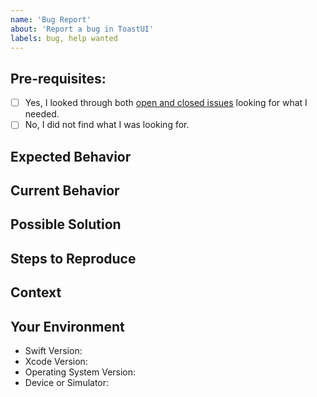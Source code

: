 ```yaml
---
name: 'Bug Report'
about: 'Report a bug in ToastUI'
labels: bug, help wanted
---
```


## Pre-requisites:

* [ ] Yes, I looked through both [open and closed issues](../issues?utf8=✓&q=is%3Aissue) looking for what I needed.
* [ ] No, I did not find what I was looking for.

<!--- Provide a general summary of the issue in the Title above. -->

## Expected Behavior

<!--- Tell us what should happen. -->

## Current Behavior

<!--- Tell us what happens instead of the expected behavior. -->

## Possible Solution

<!--- Not obligatory, but suggest a fix/reason for the bug, -->
<!--- or ideas as to the implementation of the addition or change. -->

## Steps to Reproduce

<!--- Provide a set of steps to reproduce this bug. -->
<!--- Include code, configuration or screenshots to reproduce, if relevant. -->

## Context

<!--- How has this issue affected you? What are you trying to accomplish? -->
<!--- Providing context (e.g. links to configuration settings, -->
<!--- stack trace or log data) helps us come up with a solution that is most useful in the real world. -->

## Your Environment

<!--- Include as many relevant details about the environment you experienced the bug in. -->

* Swift Version:
* Xcode Version: 
* Operating System Version:
* Device or Simulator:
